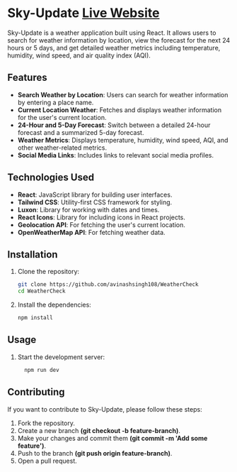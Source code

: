 # Sky-Update [Live Website](https://main--sky-update.netlify.app/)

Sky-Update is a weather application built using React. It allows users to search for weather information by location, view the forecast for the next 24 hours or 5 days, and get detailed weather metrics including temperature, humidity, wind speed, and air quality index (AQI).

## Features

- **Search Weather by Location**: Users can search for weather information by entering a place name.
- **Current Location Weather**: Fetches and displays weather information for the user's current location.
- **24-Hour and 5-Day Forecast**: Switch between a detailed 24-hour forecast and a summarized 5-day forecast.
- **Weather Metrics**: Displays temperature, humidity, wind speed, AQI, and other weather-related metrics.
- **Social Media Links**: Includes links to relevant social media profiles.

## Technologies Used

- **React**: JavaScript library for building user interfaces.
- **Tailwind CSS**: Utility-first CSS framework for styling.
- **Luxon**: Library for working with dates and times.
- **React Icons**: Library for including icons in React projects.
- **Geolocation API**: For fetching the user's current location.
- **OpenWeatherMap API**: For fetching weather data.

## Installation

1. Clone the repository:
   ```bash
   git clone https://github.com/avinashsingh108/WeatherCheck
   cd WeatherCheck
2. Install the dependencies:
   ```bash
   npm install


## Usage

1. Start the development server:
    ```bash
      npm run dev

## Contributing

If you want to contribute to Sky-Update, please follow these steps:

1. Fork the repository.
2. Create a new branch **(git checkout -b feature-branch)**.
3. Make your changes and commit them **(git commit -m 'Add some feature')**.
4. Push to the branch **(git push origin feature-branch)**.
5. Open a pull request.



